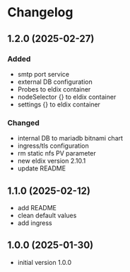# Changelog

## 1.2.0 (2025-02-27)

### Added
* smtp port service
* external DB configuration
* Probes to eldix container
* nodeSelector {} to eldix container
* settings {} to eldix container

### Changed
* internal DB to mariadb bitnami chart
* ingress/tls configuration
* rm static nfs PV parameter
* new eldix version 2.10.1
* update README 

## 1.1.0 (2025-02-12)

* add README
* clean default values
* add ingress

## 1.0.0 (2025-01-30)

* initial version 1.0.0
